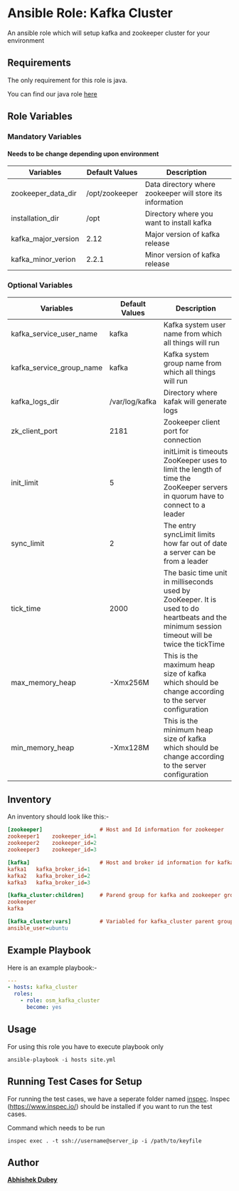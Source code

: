# Ansible Role: Kafka Cluster

An ansible role which will setup kafka and zookeeper cluster for your environment

## Requirements

The only requirement for this role is java.

You can find our java role [here](https://github.com/OT-OSM/java)

## Role Variables

### Mandatory Variables
#### Needs to be change depending upon environment

|**Variables**| **Default Values**| **Description**|
|----------|---------|---------------|
|zookeeper_data_dir| /opt/zookeeper | Data directory where zookeeper will store its information |
|installation_dir | /opt | Directory where you want to install kafka |
|kafka_major_version | 2.12 | Major version of kafka release |
|kafka_minor_verion | 2.2.1 | Minor version of kafka release |

### Optional Variables

|**Variables**| **Default Values**| **Description**|
|--------------|-------------|-------------------|
|kafka_service_user_name| kafka | Kafka system user name from which all things will run |
|kafka_service_group_name| kafka | Kafka system group name from which all things will run |
|kafka_logs_dir| /var/log/kafka | Directory where kafak will generate logs |
|zk_client_port| 2181 | Zookeeper client port for connection |
|init_limit| 5 | initLimit is timeouts ZooKeeper uses to limit the length of time the ZooKeeper servers in quorum have to connect to a leader|
|sync_limit | 2 | The entry syncLimit limits how far out of date a server can be from a leader|
|tick_time | 2000 | The basic time unit in milliseconds used by ZooKeeper. It is used to do heartbeats and the minimum session timeout will be twice the tickTime |
|max_memory_heap | -Xmx256M | This is the maximum heap size of kafka which should be change according to the server configuration |
|min_memory_heap | -Xmx128M | This is the minimum heap size of kafka which should be change according to the server configuration |

## Inventory

An inventory should look like this:-

```ini
[zookeeper]                  # Host and Id information for zookeeper
zookeeper1    zookeeper_id=1
zookeeper2    zookeeper_id=2
zookeeper3    zookeeper_id=3

[kafka]                      # Host and broker id information for kafka
kafka1   kafka_broker_id=1
kafka2   kafka_broker_id=2
kafka3   kafka_broker_id=3

[kafka_cluster:children]     # Parend group for kafka and zookeeper group
zookeeper
kafka

[kafka_cluster:vars]         # Variabled for kafka_cluster parent group
ansible_user=ubuntu
```

## Example Playbook

Here is an example playbook:-

```yml
---
- hosts: kafka_cluster
  roles:
    - role: osm_kafka_cluster
      become: yes
```

## Usage

For using this role you have to execute playbook only

```shell
ansible-playbook -i hosts site.yml
```

## Running Test Cases for Setup

For running the test cases, we have a seperate folder named [inspec](./inspec). Inspec (https://www.inspec.io/) should be installed if you want to run the test cases.

Command which needs to be run

```shell
inspec exec . -t ssh://username@server_ip -i /path/to/keyfile
```

## Author
**[Abhishek Dubey](mailto:abhishek.dubey@opstree.com)**
